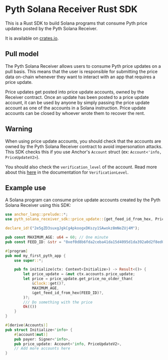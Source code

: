 # Pyth Solana Receiver Rust SDK

This is a Rust SDK to build Solana programs that consume Pyth price updates posted by the Pyth Solana Receiver.

It is available on [crates.io](https://crates.io/crates/pyth-solana-receiver-sdk).

## Pull model

The Pyth Solana Receiver allows users to consume Pyth price updates on a pull basis. This means that the user is responsible for submitting the price data on-chain whenever they want to interact with an app that requires a price update.

Price updates get posted into price update accounts, owned by the Receiver contract. Once an update has been posted to a price update account, it can be used by anyone by simply passing the price update account as one of the accounts in a Solana instruction.
Price update accounts can be closed by whoever wrote them to recover the rent.

## Warning

When using price update accounts, you should check that the accounts are owned by the Pyth Solana Receiver contract to avoid impersonation attacks. This SDK checks this if you use Anchor's `Account` struct (ex: `Account<'info, PriceUpdateV2>`).

You should also check the `verification_level` of the account. Read more about this [here](https://github.com/pyth-network/pyth-crosschain/blob/main/target_chains/solana/pyth_solana_receiver_sdk/src/price_update.rs) in the documentation for `VerificationLevel`.

## Example use

A Solana program can consume price update accounts created by the Pyth Solana Receiver using this SDK:

```rust
use anchor_lang::prelude::*;
use pyth_solana_receiver_sdk::price_update::{get_feed_id_from_hex, PriceUpdateV2};

declare_id!("2e5gZD3suxgJgkCg4pkoogxDKszy1SAwokz8mNeZUj4M");

pub const MAXIMUM_AGE: u64 = 60; // One minute
pub const FEED_ID: &str = "0xef0d8b6fda2ceba41da15d4095d1da392a0d2f8ed0c6c7bc0f4cfac8c280b56d"; // SOL/USD price feed id from https://pyth.network/developers/price-feed-ids

#[program]
pub mod my_first_pyth_app {
    use super::*;

    pub fn initialize(ctx: Context<Initialize>) -> Result<()> {
        let price_update = &mut ctx.accounts.price_update;
        let price = price_update.get_price_no_older_than(
            &Clock::get()?,
            MAXIMUM_AGE,
            &get_feed_id_from_hex(FEED_ID)?,
        )?;
        /// Do something with the price
        Ok(())
    }
}

#[derive(Accounts)]
pub struct Initialize<'info> {
    #[account(mut)]
    pub payer: Signer<'info>,
    pub price_update: Account<'info, PriceUpdateV2>,
    // Add more accounts here
}


```
